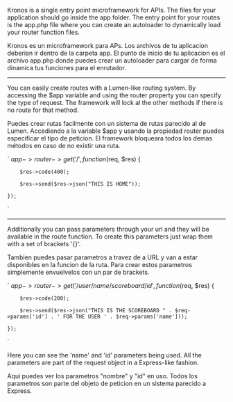 Kronos is a single entry point microframework for APIs. The files for your application should go inside the app folder.
The entry point for your routes is the app.php file where you can create an autoloader to dynamically load your router function files.

Kronos es un microframework para APs. Los archivos de tu aplicacion deberian ir dentro de la carpeta app.
El punto de inicio de tu aplicacion es el archivo app.php donde puedes crear un autoloader para cargar de forma dinamica tus funciones para el enrutador.

------------------------------------------------------------------------------------------------------------------------------------------------------

You can easily create routes with a Lumen-like routing system.
By accessing the $app variable and using the router property you can specify the type of request.
The framework will lock al the other methods if there is no route for that method. 

Puedes crear rutas facilmente con un sistema de rutas parecido al de Lumen.
Accediendo a la variable $app y usando la propiedad router puedes especificar el tipo de peticion.
El framework bloqueara todos los demas métodos en caso de no existir una ruta.

`
    $app->router->get('/', function ($req, $res) {
        
        $res->code(400);
        
        $res->send($res->json("THIS IS HOME"));
    
    });
`

----------------------------------------------------------------------------------------------------------------------------------------------------

Additionally you can pass parameters through your url and they will be available in the route function. To create this parameters just wrap them with a set of brackets '{}'.

Tambien puedes pasar parametros a travez de a URL y van a estar disponibles en la funcion de la ruta. Para crear estos parametros simplemente envuelvelos con un par de brackets.

`
   $app->router->get('/user/{name}/scoreboard/{id}', function ($req, $res) {
        
        $res->code(200);
        
        $res->send($res->json("THIS IS THE SCOREBOARD " . $req->params['id'] . ' FOR THE USER ' . $req->params['name']));
    
    });
`

Here you can see the 'name' and 'id' parameters being used. All the parameters are part of the request object in a Express-like fashion.

Aqui puedes ver los parametros "nombre" y "id" en uso. Todos los parametros son parte del objeto de peticion en un sistema parecido a Express.
